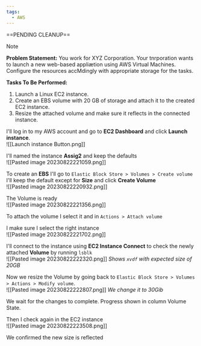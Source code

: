 ```yaml
---
tags:
  - AWS
---
```

==PENDING CLEANUP==
 
> [!NOTE]
> **Problem Statement:** 
> You work for XYZ Corporation. Your tnrporation wants to launch a new web-based appliætion using AWS Virtual Machines. Configure the resources accMdingly with appropriate storage for the tasks. 
> 
> **Tasks To Be Performed:** 
> 1. Launch a Linux EC2 instance. 
> 2. Create an EBS volume with 20 GB of storage and attach it to the created EC2 instance. 
> 3. Resize the attached volume and make sure it reflects in the connected instance.


I'll log in to my AWS account and go to **EC2 Dashboard** and click **Launch instance**. 
<br>![[Launch instance Button.png]]

I'll named the instance **Assig2** and keep the defaults
<br>![[Pasted image 20230822221059.png]]

To create an **EBS** I'll go to `Elastic Block Store > Volumes > Create volume`
I'll keep the default except for **Size** and click **Create Volume**
<br>![[Pasted image 20230822220932.png]]

The Volume is ready
<br>![[Pasted image 20230822221356.png]]

To attach the volume I select it and in `Actions > Attach volume`

I make sure I select the right instance
<br>![[Pasted image 20230822221702.png]]

I'll connect to the instance using **EC2 Instance Connect** to check the newly attached **Volume** by running `lsblk`
<br>![[Pasted image 20230822222320.png]]
*Shows `xvdf` with expected size of 20GB*

Now we resize the Volume by going back to `Elastic Block Store > Volumes > Actions > Modify volume`.
<br>![[Pasted image 20230822222807.png]]
*We change it to 30Gib*

We wait for the changes to complete. Progress shown in column Volume State.

Then I check again in the EC2 instance
<br>![[Pasted image 20230822223508.png]]

We confirmed the new size is reflected

<!-- This is a comment and won't appear in the reading view 
To reflect the new size in the instance, you may need to resize the filesystem. For an ext4 filesystem, you can use:
sudo resize2fs /dev/xvdf
-->







